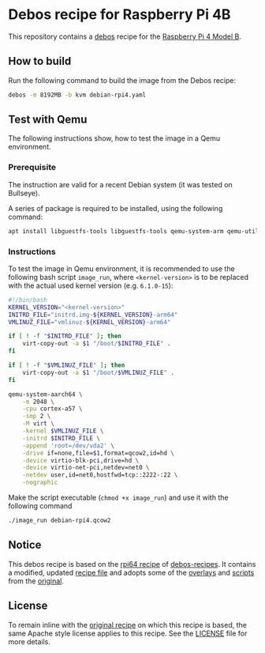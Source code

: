 # Debos recipe for Raspberry Pi 4B

This repository contains a [debos](https://github.com/go-debos/debos) recipe for
the [Raspberry Pi 4 Model
B](https://www.raspberrypi.com/products/raspberry-pi-4-model-b/).

## How to build

Run the following command to build the image from the Debos recipe:

```bash
debos -m 8192MB -b kvm debian-rpi4.yaml
```

## Test with Qemu

The following instructions show, how to test the image in a Qemu environment.

### Prerequisite

The instruction are valid for a recent Debian system (it was tested on Bullseye).

A series of package is required to be installed, using the following command:

```bash
apt install libguestfs-tools libguestfs-tools qemu-system-arm qemu-utils
```

### Instructions

To test the image in Qemu environment, it is recommended to use the following bash script `image_run`, where `<kernel-version>` is to be replaced with the actual used kernel version (e.g. `6.1.0-15`):

```bash
#!/bin/bash
KERNEL_VERSION="<kernel-version>"
INITRD_FILE="initrd.img-${KERNEL_VERSION}-arm64"
VMLINUZ_FILE="vmlinuz-${KERNEL_VERSION}-arm64"

if [ ! -f "$INITRD_FILE" ]; then
    virt-copy-out -a $1 "/boot/$INITRD_FILE" .
fi

if [ ! -f "$VMLINUZ_FILE" ]; then
    virt-copy-out -a $1 "/boot/$VMLINUZ_FILE" .
fi

qemu-system-aarch64 \
    -m 2048 \
    -cpu cortex-a57 \
    -smp 2 \
    -M virt \
    -kernel $VMLINUZ_FILE \
    -initrd $INITRD_FILE \
    -append 'root=/dev/vda2' \
    -drive if=none,file=$1,format=qcow2,id=hd \
    -device virtio-blk-pci,drive=hd \
    -device virtio-net-pci,netdev=net0 \
    -netdev user,id=net0,hostfwd=tcp::2222-:22 \
    -nographic
```

Make the script executable (`chmod +x image_run`) and use it with the following
command

```bash
./image_run debian-rpi4.qcow2
```

## Notice

This debos recipe is based on the [rpi64
recipe](https://github.com/go-debos/debos-recipes/tree/main/rpi64) of
[debos-recipes](https://github.com/go-debos/debos-recipes). It contains a
modified, updated [recipe file](debian-rpi4.yaml) and adopts some of the
[overlays](overlays) and [scripts](scripts) from the
[original](https://github.com/go-debos/debos-recipes).

## License

To remain inline with the [original
recipe](https://github.com/go-debos/debos-recipes) on which this recipe is
based, the same Apache style license applies to this recipe. See the
[LICENSE](LICENSE) file for more details.
